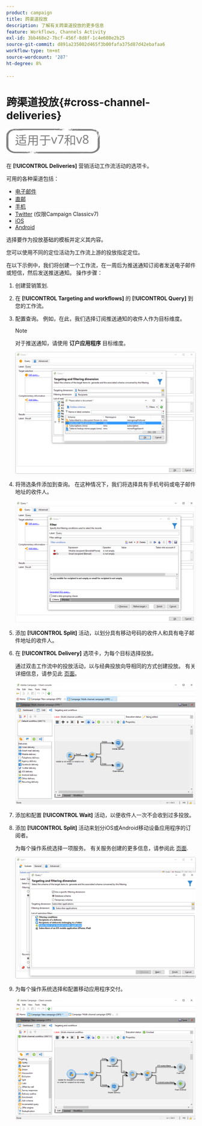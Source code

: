 ```yaml
---
product: campaign
title: 跨渠道投放
description: 了解有关跨渠道投放的更多信息
feature: Workflows, Channels Activity
exl-id: 3bb468e2-7bcf-456f-8d8f-1c4e608e2b25
source-git-commit: d891a235002d465f3b00fafa375d87d42ebafaa6
workflow-type: tm+mt
source-wordcount: '287'
ht-degree: 8%

---
```


# 跨渠道投放{#cross-channel-deliveries}

![](../../assets/common.svg)

在 **[!UICONTROL Deliveries]** 营销活动工作流活动的选项卡。

可用的各种渠道包括：

* [电子邮件](../../delivery/using/about-email-channel.md)
* [直邮](../../delivery/using/about-direct-mail-channel.md)
* [手机](../../delivery/using/sms-channel.md)
* [Twitter](../../social/using/publishing-on-twitter.md) (仅限Campaign Classicv7)
* [iOS](../../delivery/using/create-notifications-ios.md)
* [Android](../../delivery/using/create-notifications-android.md)

选择要作为投放基础的模板并定义其内容。

您可以使用不同的定位活动为工作流上游的投放指定定位。

在以下示例中，我们将创建一个工作流，在一周后为推送通知订阅者发送电子邮件或短信，然后发送推送通知。 操作步骤：

1. 创建营销策划.
1. 在 **[!UICONTROL Targeting and workflows]** 的 **[!UICONTROL Query]** 到您的工作流。
1. 配置查询。 例如，在此，我们选择订阅推送通知的收件人作为目标维度。

   >[!NOTE]
   >
   >对于推送通知，请使用 **订户应用程序** 目标维度。

   ![](assets/cross_channel_delivery_1.png)

1. 将筛选条件添加到查询。 在这种情况下，我们将选择具有手机号码或电子邮件地址的收件人。

   ![](assets/cross_channel_delivery_2.png)

1. 添加 **[!UICONTROL Split]** 活动，以划分具有移动号码的收件人和具有电子邮件地址的收件人。
1. 在 **[!UICONTROL Delivery]** 选项卡，为每个目标选择投放。

   通过双击工作流中的投放活动，以与经典投放向导相同的方式创建投放。 有关详细信息，请参见此 [ 页面](../../delivery/using/about-email-channel.md)。

   ![](assets/cross_channel_delivery_3.png)

1. 添加和配置 **[!UICONTROL Wait]** 活动，以便收件人一次不会收到过多投放。
1. 添加 **[!UICONTROL Split]** 活动来划分iOS或Android移动设备应用程序的订阅者。

   为每个操作系统选择一项服务。 有关服务创建的更多信息，请参阅此 [页面](../../delivery/using/configuring-the-mobile-application.md).

   ![](assets/cross_channel_delivery_4.png)

1. 为每个操作系统选择和配置移动应用程序交付。

   ![](assets/cross_channel_delivery_5.png)
